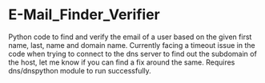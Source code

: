 # E-Mail_Finder_Verifier
Python code to find and verify the email of a user based on the given first name, last, name and domain name. 
Currently facing a timeout issue in the code when trying to connect to the dns server to find out the subdomain of the host, let me know if you can find a fix around the same. Requires dns/dnspython module to run successfully.

